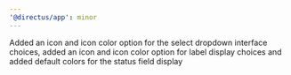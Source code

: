```yaml
---
'@directus/app': minor
---
```


Added an icon and icon color option for the select dropdown interface choices, added an icon and icon color option for label display choices and added default colors for the status field display
